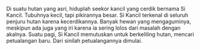 Di suatu hutan yang asri, hiduplah seekor kancil yang cerdik bernama Si Kancil. Tubuhnya kecil, tapi pikirannya besar. Si Kancil terkenal di seluruh penjuru hutan karena kecerdikannya. Banyak hewan yang mengaguminya, meskipun ada juga yang iri karena ia sering lolos dari masalah dengan akalnya. Suatu pagi, Si Kancil memutuskan untuk berkeliling hutan, mencari petualangan baru. Dari sinilah petualangannya dimulai.